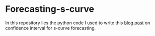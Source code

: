 # Forecasting-s-curve

In this repository lies the python code I used to write this [blog post](https://jrmy-rbr.github.io/2020/09/07/second-post.html) on confidence interval for s-curve forecasting.
